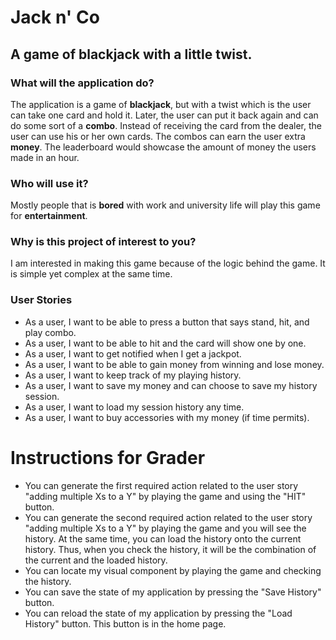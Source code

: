 # Jack n' Co

## A game of blackjack with a little twist.

### What will the application do? <br>
The application is a game of **blackjack**, but with a twist which is the user can take one card and hold it.
Later, the user can put it back again and can do some sort of a **combo**. Instead of receiving the card from the dealer, 
the user can use his or her own cards. The combos can earn the user extra **money**. The leaderboard would showcase the amount of money the users made in an hour.
### Who will use it? <br>
Mostly people that is **bored** with work and university life will play this game for **entertainment**.

### Why is this project of interest to you? <br>
I am interested in making this game because of the logic behind the game. It is simple yet complex at the same time.
<br>

### User Stories
- As a user, I want to be able to press a button that says stand, hit, and play combo.
- As a user, I want to be able to hit and the card will show one by one.
- As a user, I want to get notified when I get a jackpot.
- As a user, I want to be able to gain money from winning and lose money.
- As a user, I want to keep track of my playing history.
- As a user, I want to save my money and can choose to save my history session.
- As a user, I want to load my session history any time.
- As a user, I want to buy accessories with my money  (if time permits).

# Instructions for Grader
- You can generate the first required action related to the user story "adding multiple Xs to a Y" by playing the game
and using the "HIT" button.
- You can generate the second required action related to the user story "adding multiple Xs to a Y" by playing the game
and you will see the history. At the same time, you can load the history onto the current history. Thus, when you check
the history, it will be the combination of the current and the loaded history.
- You can locate my visual component by playing the game and checking the history.
- You can save the state of my application by pressing the "Save History" button.
- You can reload the state of my application by pressing the "Load History" button. This button is in the home page.